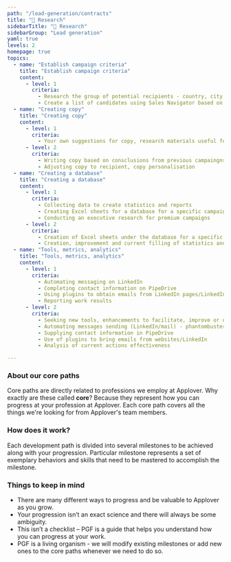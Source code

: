 ```yaml
---
path: "/lead-generation/contracts"
title: "🔎 Research"
sidebarTitle: "🔎 Research"
sidebarGroup: "Lead generation"
yaml: true
levels: 2
homepage: true
topics:
  - name: "Establish campaign criteria"
    title: "Establish campaign criteria"
    content:
      - level: 1
        criteria:
          - Research the group of potential recipients - country, city, industry, position of the decision maker
          - Create a list of candidates using Sales Navigator based on established criteria
  - name: "Creating copy"
    title: "Creating copy"
    content:
      - level: 1
        criteria:
          - Your own suggestions for copy, research materials useful for copy
      - level: 2
        criteria:
          - Writing copy based on consclusions from previous campaingns
          - Adjusting copy to recipient, copy personalisation
  - name: "Creating a database"
    title: "Creating a database"
    content:
      - level: 1
        criteria:
          - Collecting data to create statistics and reports
          - Creating Excel sheets for a database for a specific campaign on LinkedIn
          - Conducting an executive research for premium campaigns
      - level: 2
        criteria:
          - Creation of Excel sheets under the database for a specific campaign (LinkedIn and mailing)
          - Creation, improvement and current filling of statistics and reports
  - name: "Tools, metrics, analytics"
    title: "Tools, metrics, analytics"
    content:
      - level: 1
        criteria:
          - Automating messaging on LinkedIn
          - Completing contact information on PipeDrive
          - Using plugins to obtain emails from LinkedIn pages/LinkedIn
          - Reporting work results
      - level: 2
        criteria:
          - Seeking new tools, enhancements to facilitate, improve or develop the process
          - Automating messages sending (LinkedIn/mail) - phantombuster, hubspot, woodpecker
          - Supplying contact information in PipeDrive
          - Use of plugins to bring emails from websites/LinkedIn
          - Analysis of current actions effectiveness

---
```

### About our core paths
Core paths are directly related to professions we employ at Applover. Why exactly are these called **core**? Because they represent how you can progress at your profession at Applover. Each core path covers all the things we're looking for from Applover's team members.

### How does it work?
Each development path is divided into several milestones to be achieved along with your progression. Particular milestone represents a set of exemplary behaviors and skills that need to be mastered to accomplish the milestone.

### Things to keep in mind
- There are many different ways to progress and be valuable to Applover as you grow.
- Your progression isn’t an exact science and there will always be some ambiguity.
- This isn’t a checklist – PGF is a guide that helps you understand how you can progress at your work.
- PGF is a living organism - we will modify existing milestones or add new ones to the core paths whenever we need to do so.

